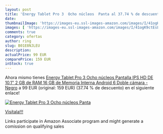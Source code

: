 ```yaml
---
layout: post
title: 'Energy Tablet Pro 3  Ocho núcleos  Panta al 37.74 % de descuento'
date: 
thumbnailImage: 'https://images-eu.ssl-images-amazon.com/images/I/41ogK9ctEsL._SL200_.jpg'
images: [ 'https://images-eu.ssl-images-amazon.com/images/I/41ogK9ctEsL._SL200_.jpg' ]
comments: true
category: ofertas
author: ring
slug: B01E8NJLEU
description:
actualPrice: 99 EUR
comparePrice: 159 EUR
inStock: true
---
```


Ahora mismo tienes [Energy Tablet Pro 3  Ocho núcleos  Pantalla IPS HD DE 10.1"  2 GB de RAM  16 GB de Memoria Interna  Android 6  Doble cámara  - Negro](https://www.amazon.es/dp/B01E8NJLEU/?tag=tolees-21) a 99 EUR (original: 159 EUR) (37.74 %  de descuento) en el siguiente enlace!

[![Energy Tablet Pro 3  Ocho núcleos  Panta](https://images-eu.ssl-images-amazon.com/images/I/41ogK9ctEsL._SL200_.jpg)](https://www.amazon.es/dp/B01E8NJLEU/?tag=tolees-21)

[Visítala!!!](https://www.amazon.es/dp/B01E8NJLEU/?tag=tolees-21)

Links participate in Amazon Associate program and might generate a comission on qualifying sales
